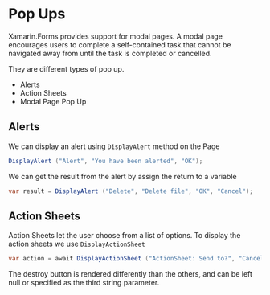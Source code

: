 # Pop Ups

Xamarin.Forms provides support for modal pages. A modal page encourages users to complete a self-contained task that cannot be navigated away from until the task is completed or cancelled. 

They are different types of pop up. 

* Alerts
* Action Sheets
* Modal Page Pop Up

## Alerts

We can display an alert using `DisplayAlert` method on the Page

```csharp
DisplayAlert ("Alert", "You have been alerted", "OK");
```

We can get the result from the alert by assign the return to a variable

```csharp
var result = DisplayAlert ("Delete", "Delete file", "OK", "Cancel");
```

## Action Sheets

Action Sheets let the user choose from a list of options. To display the action sheets we use `DisplayActionSheet`

```csharp
var action = await DisplayActionSheet ("ActionSheet: Send to?", "Cancel", null, "Email", "Twitter", "Facebook");
```

The destroy button is rendered differently than the others, and can be left null or specified as the third string parameter.